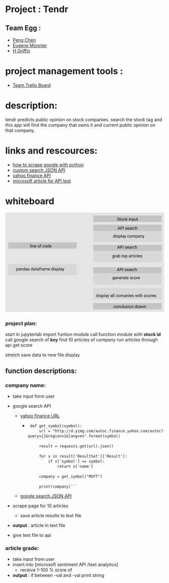 # Project : Tendr

## Team Egg : 
- [Peng Chen](https://github.com/PengChen11)
- [Eugene Monnier](https://github.com/eugenemonnier)
- [H Griffin](https://github.com/h-griffin)

# project management tools : 
- [Team Trello Board](https://trello.com/b/bvFTbjz2/tendr)

# description:
tendr predicts public opinion on stock companies. search the stock tag and this app will find the company that owns it and current public opinion on that company. 

# links and rescources:
- [how to scrape google with python](https://hackernoon.com/how-to-scrape-google-with-python-bo7d2tal)
- [custom search JSON API](https://developers.google.com/custom-search/v1/overview)
- [yahoo finance API](https://finance.yahoo.com/quote/{stock_id})
- [microsoft article for API test](https://www.investopedia.com/microsoft-stock-pops-above-its-monthly-risky-level-4844946)



# whiteboard
![whiteboard image 1](/assets/whiteboard-1.png)

### project plan: 
start in jupyterlab
import funtion module
call function module with **stock id**
call google search of **key**
find 10 articles of *company*
run articles through api
get score

stretch
save data to new file
display

## function descriptions:
### company name:
- take input form user
- google search API 
    - [yahoo finance URL](https://finance.yahoo.com/quote/{stock_id})
         - ```import requests
            def get_symbol(symbol):
                url = "http://d.yimg.com/autoc.finance.yahoo.com/autoc?query={}&region=1&lang=en".format(symbol)

                result = requests.get(url).json()

                for x in result['ResultSet']['Result']:
                    if x['symbol'] == symbol:
                        return x['name']

                company = get_symbol("MSFT")

                print(company)```
    - [google search JSON API](https://developers.google.com/custom-search/v1/overview)
- scrape page for 10 articles
    - save article results to text file
- **output** : article in text file 

- give text file to api 

### article grade:
- take input from user
- insert into [microsoft sentiment API /text analytics]
    - receive 1-100 % score of 
- **output** :
    if between -val and -val
    print string

